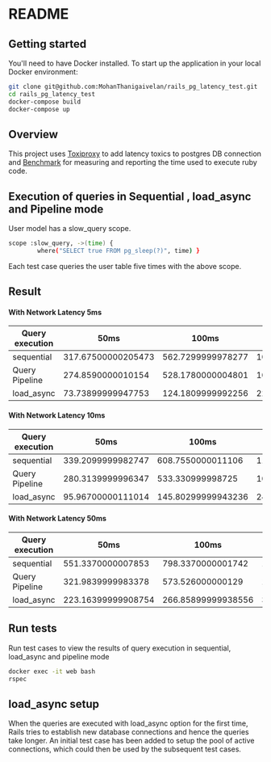 # README

## Getting started

You'll need to have Docker installed. To start up the application in your local Docker environment:

```sh
git clone git@github.com:MohanThanigaivelan/rails_pg_latency_test.git
cd rails_pg_latency_test
docker-compose build
docker-compose up
```

## Overview

This project uses [Toxiproxy](https://github.com/Shopify/toxiproxy) to add latency toxics to postgres DB connection and [Benchmark](https://github.com/ruby/benchmark) for  measuring and reporting the time used to execute ruby code.


## Execution of queries in Sequential , load_async and Pipeline mode 

User model has a slow_query scope. 

```sh
scope :slow_query, ->(time) {
        where("SELECT true FROM pg_sleep(?)", time) } 
```

Each test case queries the user table five times with the above scope.

## Result

#### With Network Latency 5ms

| Query execution |     50ms              |   100ms           |   200ms            |
| --------------- | --------------------- | ----------------- | ------------------ |
| sequential      | 317.67500000205473    | 562.7299999978277 | 1070.5280000001949 |
| Query Pipeline  | 274.8590000010154     | 528.1780000004801 | 1031.2940000003437 |
| load_async      | 73.73899999947753     | 124.1809999992256 | 223.64100000049802 |



#### With Network Latency 10ms

| Query execution |     50ms              |   100ms            |   200ms            |
| --------------- | --------------------- | ------------------ | ------------------ |
| sequential      | 339.2099999982747     | 608.7550000011106  | 1106.4839999999094 |
| Query Pipeline  | 280.3139999996347     | 533.330999998725   | 1034.879999999248  |
| load_async      | 95.96700000111014     | 145.80299999943236 | 243.3019999989483  |

#### With Network Latency 50ms

| Query execution |     50ms              |   100ms            |   200ms            |
| --------------- | --------------------- | ------------------ | ------------------ |
| sequential      | 551.3370000007853     | 798.3370000001742  | 1307.9340000003867 |
| Query Pipeline  | 321.9839999983378     | 573.526000000129   | 1076.732000001357  |
| load_async      | 223.16399999908754    | 266.85899999938556 | 367.21699999907287 |


## Run tests

Run test cases to view the results of query execution in sequential, load_async and pipeline mode 

```sh
docker exec -it web bash
rspec
```

## load_async setup

When the queries are executed with load_async option for the first time, Rails tries to establish new database connections and hence the queries take longer. An initial test case has been added to setup the pool of active connections, which could then be used by the subsequent test cases.


